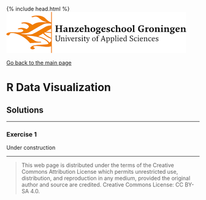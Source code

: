 {% include head.html %}
![Hanze](../hanze/hanze.png)

[Go back to the main page](../index.md)


# R Data Visualization

## Solutions

---

### Exercise 1

Under construction


---


>This web page is distributed under the terms of the Creative Commons Attribution License which permits unrestricted use, distribution, and reproduction in any medium, provided the original author and source are credited.
>Creative Commons License: CC BY-SA 4.0.

